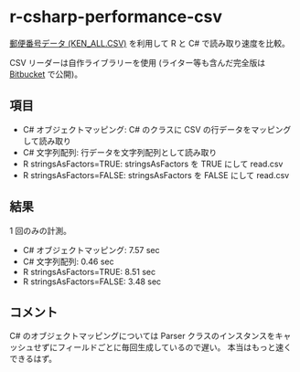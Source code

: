 r-csharp-performance-csv
========================

[郵便番号データ (KEN_ALL.CSV)](http://www.post.japanpost.jp/zipcode/dl/kogaki.html) を利用して R と C# で読み取り速度を比較。

CSV リーダーは自作ライブラリーを使用 (ライター等も含んだ完全版は [Bitbucket](https://bitbucket.org/kos59125/recyclebin-commons/) で公開)。

項目
----

* C# オブジェクトマッピング: C# のクラスに CSV の行データをマッピングして読み取り
* C# 文字列配列: 行データを文字列配列として読み取り
* R stringsAsFactors=TRUE: stringsAsFactors を TRUE にして read.csv
* R stringsAsFactors=FALSE: stringsAsFactors を FALSE にして read.csv

結果
----

1 回のみの計測。

* C# オブジェクトマッピング: 7.57 sec
* C# 文字列配列: 0.46 sec
* R stringsAsFactors=TRUE: 8.51 sec
* R stringsAsFactors=FALSE: 3.48 sec

コメント
--------

C# のオブジェクトマッピングについては Parser クラスのインスタンスをキャッシュせずにフィールドごとに毎回生成しているので遅い。
本当はもっと速くできるはず。